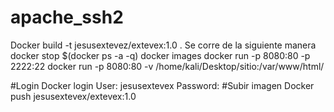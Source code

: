 # apache_ssh2

Docker build -t jesusextevez/extevex:1.0 .
Se corre de la siguiente manera 
docker stop $(docker ps -a -q)
docker images
docker run -p 8080:80 -p 2222:22 
docker run -p 8080:80 -v /home/kali/Desktop/sitio:/var/www/html/ <imagen>  

#Login
Docker login 
User: jesusextevex
Password: 
#Subir imagen 
Docker push jesusextevex/extevex:1.0
